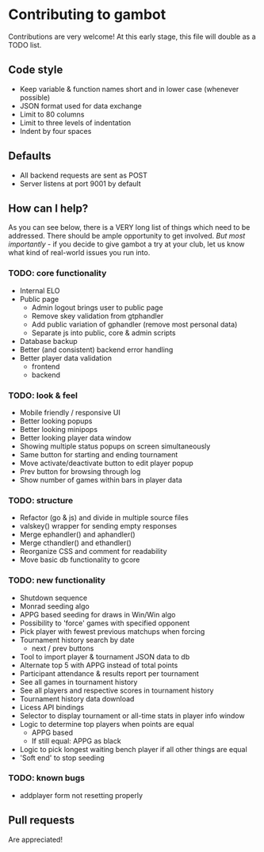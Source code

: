 # Contributing to gambot
Contributions are very welcome! At this early stage, this file will double as a TODO list.

## Code style
* Keep variable & function names short and in lower case (whenever possible)
* JSON format used for data exchange
* Limit to 80 columns
* Limit to three levels of indentation
* Indent by four spaces

## Defaults
* All backend requests are sent as POST
* Server listens at port 9001 by default

## How can I help?
As you can see below, there is a VERY long list of things which need to be addressed. There should be ample opportunity to get involved. *But most importantly* - if you decide to give gambot a try at your club, let us know what kind of real-world issues you run into.

### TODO: core functionality
* Internal ELO
* Public page
    - Admin logout brings user to public page
    - Remove skey validation from gtphandler
    - Add public variation of gphandler (remove most personal data)
    - Separate js into public, core & admin scripts
* Database backup
* Better (and consistent) backend error handling
* Better player data validation
    - frontend
    - backend

### TODO: look & feel
* Mobile friendly / responsive UI
* Better looking popups
* Better looking minipops
* Better looking player data window
* Showing multiple status popups on screen simultaneously
* Same button for starting and ending tournament
* Move activate/deactivate button to edit player popup
* Prev button for browsing through log
* Show number of games within bars in player data

### TODO: structure
* Refactor (go & js) and divide in multiple source files
* valskey() wrapper for sending empty responses
* Merge ephandler() and aphandler()
* Merge cthandler() and ethandler()
* Reorganize CSS and comment for readability
* Move basic db functionality to gcore

### TODO: new functionality
* Shutdown sequence
* Monrad seeding algo
* APPG based seeding for draws in Win/Win algo
* Possibility to 'force' games with specified opponent
* Pick player with fewest previous matchups when forcing
* Tournament history search by date
    - next / prev buttons
* Tool to import player & tournament JSON data to db
* Alternate top 5 with APPG instead of total points
* Participant attendance & results report per tournament
* See all games in tournament history
* See all players and respective scores in tournament history
* Tournament history data download
* Licess API bindings
* Selector to display tournament or all-time stats in player info window
* Logic to determine top players when points are equal
    - APPG based
    - If still equal: APPG as black
* Logic to pick longest waiting bench player if all other things are equal
* 'Soft end' to stop seeding

### TODO: known bugs
* addplayer form not resetting properly

## Pull requests
Are appreciated!
